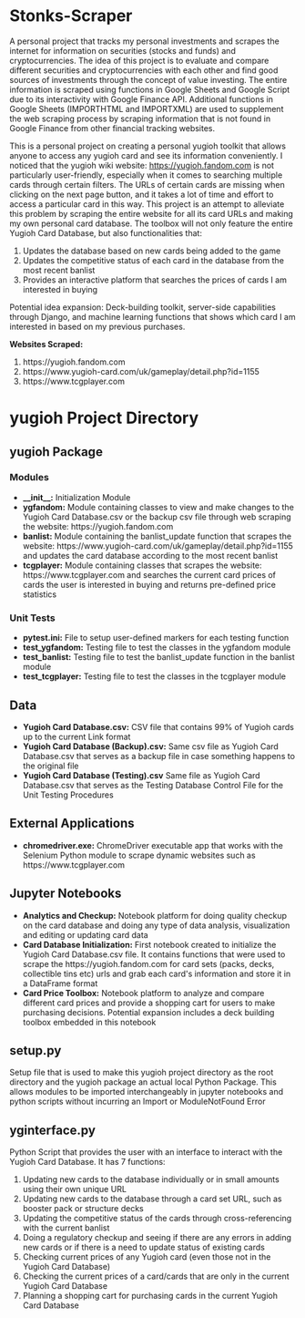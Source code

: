 # Stonks-Scraper

A personal project that tracks my personal investments and scrapes the internet for information on securities (stocks and funds) and cryptocurrencies. The idea of this project is to evaluate and compare different securities and cryptocurrencies with each other and find good sources of investments through the concept of value investing. The entire information is scraped using functions in Google Sheets and Google Script due to its interactivity with Google Finance API. Additional functions in Google Sheets (IMPORTHTML and IMPORTXML) are used to supplement the web scraping process by scraping information that is not found in Google Finance from other financial tracking websites.

This is a personal project on creating a personal yugioh toolkit that allows anyone to access any yugioh card and see 
its information conveniently. I noticed that the yugioh wiki website: https://yugioh.fandom.com is not particularly
user-friendly, especially when it comes to searching multiple cards through certain filters. The URLs of certain cards
are missing when clicking on the next page button, and it takes a lot of time and effort to access a particular card in
this way. This project is an attempt to alleviate this problem by scraping the entire website for all its card URLs and
making my own personal card database. The toolbox will not only feature the entire Yugioh Card Database, but also functionalities
that:
1) Updates the database based on new cards being added to the game
2) Updates the competitive status of each card in the database from the most recent banlist
3) Provides an interactive platform that searches the prices of cards I am interested in buying

Potential idea expansion: Deck-building toolkit, server-side capabilities through Django, and machine learning functions that shows
which card I am interested in based on my previous purchases.

<b>Websites Scraped:</b>
<ol>
    <li>https://yugioh.fandom.com</li>
    <li>https://www.yugioh-card.com/uk/gameplay/detail.php?id=1155</li>
    <li>https://www.tcgplayer.com</li>
</ol>

<h1>yugioh Project Directory</h1>
<h2>yugioh Package</h2>
<h3>Modules</h3>
<ul>
    <li><b>__init__:</b> Initialization Module</li>
    <li><b>ygfandom:</b> Module containing classes to view and make changes to the Yugioh Card Database.csv or the
    backup csv file through web scraping the website: https://yugioh.fandom.com</li>
    <li><b>banlist:</b> Module containing the banlist_update function that scrapes the website:
    https://www.yugioh-card.com/uk/gameplay/detail.php?id=1155 and updates the card database according to the most
    recent banlist</li>
    <li><b>tcgplayer:</b> Module containing classes that scrapes the website: https://www.tcgplayer.com and searches
    the current card prices of cards the user is interested in buying and returns pre-defined price statistics</li>
</ul>
<h3>Unit Tests</h3>
<ul>
    <li><b>pytest.ini:</b> File to setup user-defined markers for each testing function</li>
    <li><b>test_ygfandom:</b> Testing file to test the classes in the ygfandom module</li>
    <li><b>test_banlist:</b> Testing file to test the banlist_update function in the banlist module</li>
    <li><b>test_tcgplayer:</b> Testing file to test the classes in the tcgplayer module</li>
</ul>

<h2>Data</h2>
<ul>
    <li><b>Yugioh Card Database.csv:</b> CSV file that contains 99% of Yugioh cards up to the current Link format</li>
    <li><b>Yugioh Card Database (Backup).csv:</b> Same csv file as Yugioh Card Database.csv that serves as a backup
    file in case something happens to the original file</li>
    <li><b>Yugioh Card Database (Testing).csv</b> Same file as Yugioh Card Database.csv that serves as the Testing
    Database Control File for the Unit Testing Procedures</li>
</ul>

<h2>External Applications</h2>
<ul>
    <li><b>chromedriver.exe:</b> ChromeDriver executable app that works with the Selenium Python module to scrape dynamic websites
    such as https://www.tcgplayer.com</li>
</ul>

<h2>Jupyter Notebooks</h2>
<ul>
    <li><b>Analytics and Checkup:</b> Notebook platform for doing quality checkup on the card database and doing any type of
    data analysis, visualization and editing or updating card data</li>
    <li><b>Card Database Initialization:</b> First notebook created to initialize the Yugioh Card Database.csv file. It contains
    functions that were used to scrape the https://yugioh.fandom.com for card sets (packs, decks, collectible tins etc) urls
    and grab each card's information and store it in a DataFrame format</li>
    <li><b>Card Price Toolbox:</b> Notebook platform to analyze and compare different card prices and provide a shopping cart
    for users to make purchasing decisions. Potential expansion includes a deck building toolbox embedded in this notebook</li>
</ul>

<h2>setup.py</h2>
<p>Setup file that is used to make this yugioh project directory as the root directory and the yugioh package an actual local
Python Package. This allows modules to be imported interchangeably in jupyter notebooks and python scripts without incurring
an Import or ModuleNotFound Error</p>

<h2>yginterface.py</h2>
Python Script that provides the user with an interface to interact with the Yugioh Card Database. It has 7 functions:
<ol>
    <li>Updating new cards to the database individually or in small amounts using their own unique URL</li>
    <li>Updating new cards to the database through a card set URL, such as booster pack or structure decks</li>
    <li>Updating the competitive status of the cards through cross-referencing with the current banlist</li>
    <li>Doing a regulatory checkup and seeing if there are any errors in adding new cards or if
    there is a need to update status of existing cards </li>
    <li>Checking current prices of any Yugioh card (even those not in the Yugioh Card Database)</li>
    <li>Checking the current prices of a card/cards that are only in the current Yugioh Card Database</li>
    <li>Planning a shopping cart for purchasing cards in the current Yugioh Card Database</li>
</ol>
